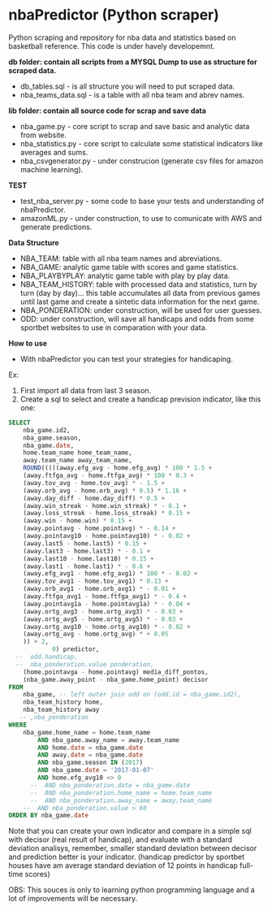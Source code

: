 # nbaPredictor (Python scraper)
Python scraping and repository for nba data and statistics based on basketball reference. This code is under havely developemnt.

<b>db folder: contain all scripts from a MYSQL Dump to use as structure for scraped data.</b>
* db_tables.sql - is all structure you will need to put scraped data.
* nba_teams_data.sql - is a table with all nba team and abrev names.

<b> lib folder: contain all source code for scrap and save data </b>
* nba_game.py - core script to scrap and save basic and analytic data from website.
* nba_statistics.py - core script to calculate some statistical indicators like averages and sums.
* nba_csvgenerator.py - under construcion (generate csv files for amazon machine learning).

<b> TEST </b>
* test_nba_server.py - some code to base your tests and understanding of nbaPredictor.
* amazonML.py - under construction, to use to comunicate with AWS and generate predictions.

<b> Data Structure </b>

* NBA_TEAM: table with all nba team names and abreviations.
* NBA_GAME: analytic game table with scores and game statistics.
* NBA_PLAYBYPLAY: analytic game table with play by play data.
* NBA_TEAM_HISTORY: table with processed data and statistics, turn by turn (day by day)... this table accumulates all data from previous games until last game and create a sintetic data information for the next game.
* NBA_PONDERATION: under construction, will be used for user guesses.
* ODD: under construction, will save all handicaps and odds from some sportbet websites to use in comparation with your data.

<b> How to use </b>
 - With nbaPredictor you can test your strategies for handicaping. 

Ex:
1. First import all data from last 3 season.
2. Create a sql to select and create a handicap prevision indicator, like this one:

```sql
SELECT 
    nba_game.id2,
    nba_game.season,
    nba_game.date,
    home.team_name home_team_name,
    away.team_name away_team_name,
    ROUND(((((away.efg_avg - home.efg_avg) * 100 * 1.5 + 
    (away.ftfga_avg - home.ftfga_avg) * 100 * 0.3 + 
    (away.tov_avg - home.tov_avg) * - 1.5 + 
    (away.orb_avg - home.orb_avg) * 0.5) * 1.16 + 
    (away.day_diff - home.day_diff) * 0.5 + 
    (away.win_streak - home.win_streak) * - 0.1 + 
    (away.loss_streak - home.loss_streak) * 0.15 + 
    (away.win - home.win) * 0.15 + 
    (away.pointavg - home.pointavg) * - 0.14 + 
    (away.pointavg10 - home.pointavg10) * - 0.02 + 
    (away.last5 - home.last5) * 0.15 + 
    (away.last3 - home.last3) * - 0.1 + 
    (away.last10 - home.last10) * 0.15 + 
    (away.last1 - home.last1) * - 0.6 + 
    (away.efg_avg1 - home.efg_avg1) * 100 * - 0.02 + 
    (away.tov_avg1 - home.tov_avg1) * 0.13 + 
    (away.orb_avg1 - home.orb_avg1) * - 0.01 + 
    (away.ftfga_avg1 - home.ftfga_avg1) * - 0.4 + 
    (away.pointavg1a - home.pointavg1a) * - 0.04 + 
    (away.ortg_avg3 - home.ortg_avg3) * - 0.03 + 
    (away.ortg_avg5 - home.ortg_avg5) * - 0.03 + 
    (away.ortg_avg10 - home.ortg_avg10) * - 0.02 + 
	(away.ortg_avg - home.ortg_avg) * + 0.05  
	)) + 2,
            0) predictor,
  --  odd.handicap,        
  --  nba_ponderation.value ponderation,
    (home.pointavga - home.pointavg) media_diff_pontos,
    (nba_game.away_point - nba_game.home_point) decisor
FROM
    nba_game, -- left outer join odd on (odd.id = nba_game.id2),
    nba_team_history home,
    nba_team_history away
   -- ,nba_ponderation
WHERE
    nba_game.home_name = home.team_name
        AND nba_game.away_name = away.team_name
        AND home.date = nba_game.date
        AND away.date = nba_game.date
        AND nba_game.season IN (2017)
        AND nba_game.date = '2017-01-07'
        AND home.efg_avg10 <> 0
      --  AND nba_ponderation.date = nba_game.date
      --  AND nba_ponderation.home_name = home.team_name
      --  AND nba_ponderation.away_name = away.team_name
    --  AND nba_ponderation.value > 60
ORDER BY nba_game.date
```

Note that you can create your own indicator and compare in a simple sql with decisor (real result of handicap), and evaluate with a standard deviation analisys, remember, smaller standard deviation between decisor and prediction better is your indicator. (handicap predictor by sportbet houses have am average standard deviation of 12 points in handicap full-time scores)


OBS: This souces is only to learning python programming language and a lot of improvements will be necessary.
